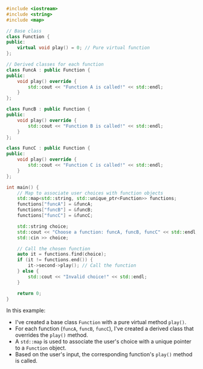 ```cpp
#include <iostream>
#include <string>
#include <map>

// Base class
class Function {
public:
    virtual void play() = 0; // Pure virtual function
};

// Derived classes for each function
class FuncA : public Function {
public:
    void play() override {
        std::cout << "Function A is called!" << std::endl;
    }
};

class FuncB : public Function {
public:
    void play() override {
        std::cout << "Function B is called!" << std::endl;
    }
};

class FuncC : public Function {
public:
    void play() override {
        std::cout << "Function C is called!" << std::endl;
    }
};

int main() {
    // Map to associate user choices with function objects
    std::map<std::string, std::unique_ptr<Function>> functions;
    functions["funcA"] = &funcA;
    functions["funcB"] = &funcB;
    functions["funcC"] = &funcC;

    std::string choice;
    std::cout << "Choose a function: funcA, funcB, funcC" << std::endl;
    std::cin >> choice;

    // Call the chosen function
    auto it = functions.find(choice);
    if (it != functions.end()) {
        it->second->play(); // Call the function
    } else {
        std::cout << "Invalid choice!" << std::endl;
    }

    return 0;
}
```

In this example:
- I've created a base class `Function` with a pure virtual method `play()`.
- For each function (`funcA`, `funcB`, `funcC`), I've created a derived class that overrides the `play()` method.
- A `std::map` is used to associate the user's choice with a unique pointer to a `Function` object.
- Based on the user's input, the corresponding function's `play()` method is called.
